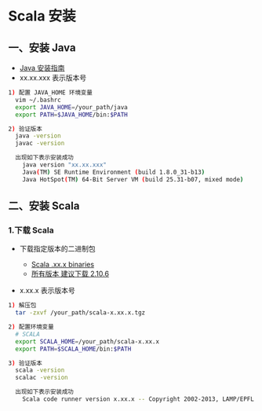 # Scala 安装

## 一、安装 Java

- [Java 安装指南](../Java/java-jdk.MD)
- xx.xx.xxx 表示版本号

``` sh
1) 配置 JAVA_HOME 环境变量
  vim ~/.bashrc
  export JAVA_HOME=/your_path/java
  export PATH=$JAVA_HOME/bin:$PATH

2) 验证版本
  java -version
  javac -version

  出现如下表示安装成功
    java version "xx.xx.xxx"
    Java(TM) SE Runtime Environment (build 1.8.0_31-b13)
    Java HotSpot(TM) 64-Bit Server VM (build 25.31-b07, mixed mode)
```

## 二、安装 Scala

### 1.下载 Scala

- 下载指定版本的二进制包
  - [Scala .xx.x binaries](http://www.scala-lang.org/download/)
  - [所有版本 建议下载 2.10.6](http://www.scala-lang.org/download/all.html)

- x.xx.x 表示版本号

``` sh
1) 解压包
  tar -zxvf /your_path/scala-x.xx.x.tgz

2) 配置环境变量
  # SCALA
  export SCALA_HOME=/your_path/scala-x.xx.x
  export PATH=$SCALA_HOME/bin:$PATH

3) 验证版本
  scala -version
  scalac -version

  出现如下表示安装成功
    Scala code runner version x.xx.x -- Copyright 2002-2013, LAMP/EPFL
```
